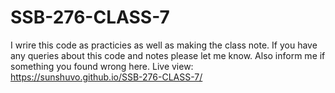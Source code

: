 # SSB-276-CLASS-7
I wrire this code as practicies as well as making the class note. If you have any queries about this code and notes please let me know. Also inform me if something you found wrong here.
Live view: https://sunshuvo.github.io/SSB-276-CLASS-7/

